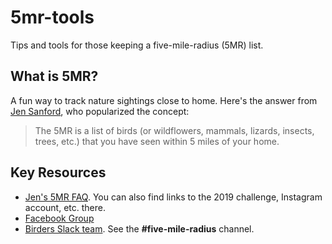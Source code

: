 # 5mr-tools
Tips and tools for those keeping a five-mile-radius (5MR) list.

## What is 5MR?

A fun way to track nature sightings close to home. Here's the answer from [Jen Sanford](http://www.iusedtohatebirds.com/), who popularized the concept:

> The 5MR is a list of birds (or wildflowers, mammals, lizards, insects, trees, etc.) that you have seen within 5 miles of your home.


## Key Resources

- [Jen's 5MR FAQ](http://www.iusedtohatebirds.com/p/vancouver-5mr.html). You can also find links to the 2019 challenge, Instagram account, etc. there.
- [Facebook Group](https://www.facebook.com/groups/2244306435817279/)
- [Birders Slack team](https://bit.ly/2P87vCz). See the **#five-mile-radius** channel.
